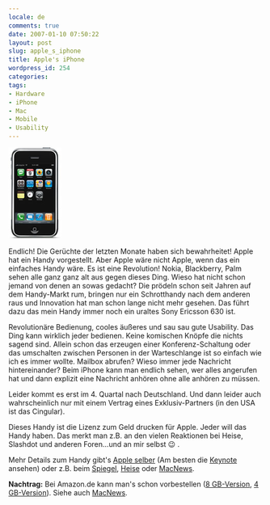 ```yaml
---
locale: de
comments: true
date: 2007-01-10 07:50:22
layout: post
slug: apple_s_iphone
title: Apple's iPhone
wordpress_id: 254
categories:
tags:
- Hardware
- iPhone
- Mac
- Mobile
- Usability
---
```


[![](/images/2007-01-10-apple_s_iphone/iphone_home.jpg)](http://www.apple.com/iphone)

Endlich! Die Gerüchte der letzten Monate haben sich bewahrheitet! Apple hat ein
Handy vorgestellt. Aber Apple wäre nicht Apple, wenn das ein einfaches Handy
wäre. Es ist eine Revolution! Nokia, Blackberry, Palm sehen alle ganz ganz alt
aus gegen dieses Ding. Wieso hat nicht schon jemand von denen an sowas gedacht?
Die prödeln schon seit Jahren auf dem Handy-Markt rum, bringen nur ein
Schrotthandy nach dem anderen raus  und Innovation hat man schon lange nicht
mehr gesehen. Das führt dazu das mein Handy immer noch ein uraltes Sony
Ericsson 630 ist.

Revolutionäre Bedienung, cooles äußeres und sau sau gute Usability. Das Ding
kann wirklich jeder bedienen. Keine komischen Knöpfe die nichts sagend sind.
Allein schon das erzeugen einer Konferenz-Schaltung oder das umschalten
zwischen Personen in der Warteschlange ist so einfach wie ich es immer wollte.
Mailbox abrufen? Wieso immer jede Nachricht hintereinander? Beim iPhone kann
man endlich sehen, wer alles angerufen hat und dann explizit eine Nachricht
anhören ohne alle anhören zu müssen.

Leider kommt es erst im 4. Quartal nach Deutschland. Und dann leider auch
wahrscheinlich nur mit einem Vertrag eines Exklusiv-Partners (in den USA ist
das Cingular).

Dieses Handy ist die Lizenz zum Geld drucken für Apple. Jeder will das Handy
haben. Das merkt man z.B. an den vielen Reaktionen bei Heise, Slashdot und
anderen Foren...und an mir selbst :wink: .

Mehr Details zum Handy gibt's [Apple selber](http://www.apple.com/iphone) (Am
besten die [Keynote](http://www.apple.com/iphone/keynote/) ansehen) oder z.B.
beim [Spiegel](http://www.spiegel.de/netzwelt/mobil/0,1518,458725,00.html),
[Heise](http://www.heise.de/newsticker/meldung/83454) oder
[MacNews](http://www.macnews.de/index.php?_mcnpage=96577).

**Nachtrag:** Bei Amazon.de kann man's schon vorbestellen ([8
GB-Version](http://www.amazon.de/gp/product/B0002W4P0C?ie=UTF8&tag=wannawork-21&linkCode=as2&camp=1638&creative=6742&creativeASIN=B0002W4P0C),
[4 GB-Version](http://www.amazon.de/gp/product/B0002W4OVW?ie=UTF8&tag=wannawork-21&linkCode=as2&camp=1638&creative=6742&creativeASIN=B0002W4OVW)).
Siehe auch [MacNews](http://macnews.de/news/96694.html).

